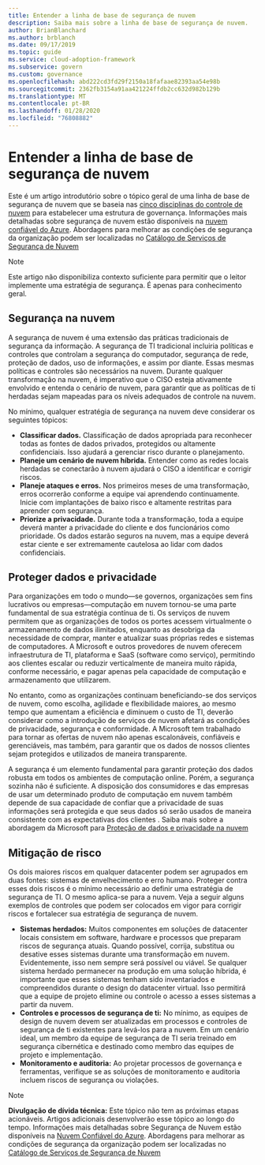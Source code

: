 ```yaml
---
title: Entender a linha de base de segurança de nuvem
description: Saiba mais sobre a linha de base de segurança de nuvem.
author: BrianBlanchard
ms.author: brblanch
ms.date: 09/17/2019
ms.topic: guide
ms.service: cloud-adoption-framework
ms.subservice: govern
ms.custom: governance
ms.openlocfilehash: abd222cd3fd29f2150a18fafaae82393aa54e98b
ms.sourcegitcommit: 2362fb3154a91aa421224ffdb2cc632d982b129b
ms.translationtype: MT
ms.contentlocale: pt-BR
ms.lasthandoff: 01/28/2020
ms.locfileid: "76808882"
---
```

# <a name="understand-the-cloud-security-baseline"></a>Entender a linha de base de segurança de nuvem

Este é um artigo introdutório sobre o tópico geral de uma linha de base de segurança de nuvem que se baseia nas [cinco disciplinas do controle de nuvem](../governance-disciplines.md) para estabelecer uma estrutura de governança. Informações mais detalhadas sobre segurança de nuvem estão disponíveis na [nuvem confiável do Azure](https://azure.microsoft.com/overview/trusted-cloud). Abordagens para melhorar as condições de segurança da organização podem ser localizadas no [Catálogo de Serviços de Segurança de Nuvem](https://www.microsoft.com/security/information-protection)

> [!NOTE]
> Este artigo não disponibiliza contexto suficiente para permitir que o leitor implemente uma estratégia de segurança. É apenas para conhecimento geral.

## <a name="cloud-security"></a>Segurança na nuvem

A segurança de nuvem é uma extensão das práticas tradicionais de segurança da informação. A segurança de TI tradicional incluiria políticas e controles que controlam a segurança do computador, segurança de rede, proteção de dados, uso de informações, e assim por diante. Essas mesmas políticas e controles são necessários na nuvem. Durante qualquer transformação na nuvem, é imperativo que o CISO esteja ativamente envolvido e entenda o cenário de nuvem, para garantir que as políticas de ti herdadas sejam mapeadas para os níveis adequados de controle na nuvem.

No mínimo, qualquer estratégia de segurança na nuvem deve considerar os seguintes tópicos:

- **Classificar dados.** Classificação de dados apropriada para reconhecer todas as fontes de dados privados, protegidos ou altamente confidenciais. Isso ajudará a gerenciar risco durante o planejamento.
- **Planeje um cenário de nuvem híbrida.** Entender como as redes locais herdadas se conectarão à nuvem ajudará o CISO a identificar e corrigir riscos.
- **Planeje ataques e erros.** Nos primeiros meses de uma transformação, erros ocorrerão conforme a equipe vai aprendendo continuamente. Inicie com implantações de baixo risco e altamente restritas para aprender com segurança.
- **Priorize a privacidade.** Durante toda a transformação, toda a equipe deverá manter a privacidade do cliente e dos funcionários como prioridade. Os dados estarão seguros na nuvem, mas a equipe deverá estar ciente e ser extremamente cautelosa ao lidar com dados confidenciais.

## <a name="protecting-data-and-privacy"></a>Proteger dados e privacidade

Para organizações em todo o mundo&mdash;se governos, organizações sem fins lucrativos ou empresas&mdash;computação em nuvem tornou-se uma parte fundamental de sua estratégia contínua de ti. Os serviços de nuvem permitem que as organizações de todos os portes acessem virtualmente o armazenamento de dados ilimitados, enquanto as desobriga da necessidade de comprar, manter e atualizar suas próprias redes e sistemas de computadores. A Microsoft e outros provedores de nuvem oferecem infraestrutura de TI, plataforma e SaaS (software como serviço), permitindo aos clientes escalar ou reduzir verticalmente de maneira muito rápida, conforme necessário, e pagar apenas pela capacidade de computação e armazenamento que utilizarem.

No entanto, como as organizações continuam beneficiando-se dos serviços de nuvem, como escolha, agilidade e flexibilidade maiores, ao mesmo tempo que aumentam a eficiência e diminuem o custo de TI, deverão considerar como a introdução de serviços de nuvem afetará as condições de privacidade, segurança e conformidade. A Microsoft tem trabalhado para tornar as ofertas de nuvem não apenas escalonáveis, confiáveis e gerenciáveis, mas também, para garantir que os dados de nossos clientes sejam protegidos e utilizados de maneira transparente.

A segurança é um elemento fundamental para garantir proteção dos dados robusta em todos os ambientes de computação online. Porém, a segurança sozinha não é suficiente. A disposição dos consumidores e das empresas de usar um determinado produto de computação em nuvem também depende de sua capacidade de confiar que a privacidade de suas informações será protegida e que seus dados só serão usados de maneira consistente com as expectativas dos clientes . Saiba mais sobre a abordagem da Microsoft para [Proteção de dados e privacidade na nuvem](https://go.microsoft.com/fwlink/?LinkId=808242&clcid=0x409)

## <a name="risk-mitigation"></a>Mitigação de risco

Os dois maiores riscos em qualquer datacenter podem ser agrupados em duas fontes: sistemas de envelhecimento e erro humano. Proteger contra esses dois riscos é o mínimo necessário ao definir uma estratégia de segurança de TI. O mesmo aplica-se para a nuvem. Veja a seguir alguns exemplos de controles que podem ser colocados em vigor para corrigir riscos e fortalecer sua estratégia de segurança de nuvem.

- **Sistemas herdados:** Muitos componentes em soluções de datacenter locais consistem em software, hardware e processos que preparam riscos de segurança atuais. Quando possível, corrija, substitua ou desative esses sistemas durante uma transformação em nuvem. Evidentemente, isso nem sempre será possível ou viável. Se qualquer sistema herdado permanecer na produção em uma solução híbrida, é importante que esses sistemas tenham sido inventariados e compreendidos durante o design do datacenter virtual. Isso permitirá que a equipe de projeto elimine ou controle o acesso a esses sistemas a partir da nuvem.
- **Controles e processos de segurança de ti:** No mínimo, as equipes de design de nuvem devem ser atualizadas em processos e controles de segurança de ti existentes para levá-los para a nuvem. Em um cenário ideal, um membro da equipe de segurança de TI seria treinado em segurança cibernética e destinado como membro das equipes de projeto e implementação.
- **Monitoramento e auditoria:** Ao projetar processos de governança e ferramentas, verifique se as soluções de monitoramento e auditoria incluem riscos de segurança ou violações.

> [!NOTE]
> **Divulgação de dívida técnica:** Este tópico não tem as próximas etapas acionáveis. Artigos adicionais desenvolverão esse tópico ao longo do tempo. Informações mais detalhadas sobre Segurança de Nuvem estão disponíveis na [Nuvem Confiável do Azure](https://azure.microsoft.com/overview/trusted-cloud). Abordagens para melhorar as condições de segurança da organização podem ser localizadas no [Catálogo de Serviços de Segurança de Nuvem](https://www.microsoft.com/security/information-protection)
